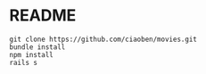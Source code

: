 # README

```
git clone https://github.com/ciaoben/movies.git
bundle install
npm install
rails s 
```
